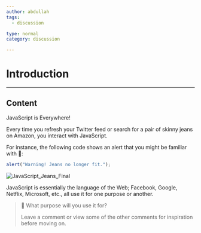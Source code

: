 ```yaml
---
author: abdullah
tags:
  - discussion

type: normal
category: discussion

---
```


# Introduction

---

## Content

JavaScript is Everywhere!

Every time you refresh your Twitter feed or search for a pair of skinny jeans on Amazon, you interact with JavaScript.

For instance, the following code shows an alert that you might be familiar with 👖:

```js
alert("Warning! Jeans no longer fit.");
```

![JavaScript_Jeans_Final](https://img.enkipro.com/bd7c491db166c1fcdc6144f145a186dc.png)


JavaScript is essentially the language of the Web; Facebook, Google, Netflix, Microsoft, etc., all use it for one purpose or another.

> 🤔 What purpose will you use it for?
>
> Leave a comment or view some of the other comments for inspiration before moving on.
